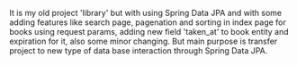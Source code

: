 It is my old project 'library' but with using Spring Data JPA and with some adding features like search page,
pagenation and sorting in index page for books using request params, adding new field 'taken_at' to book entity and expiration for it, also some minor changing.
But main purpose is transfer project to new type of data base interaction through Spring Data JPA.
